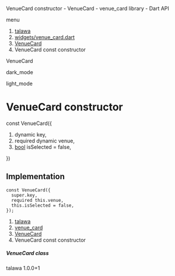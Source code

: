 




VenueCard constructor - VenueCard - venue\_card library - Dart API







menu

1. [talawa](../../index.html)
2. [widgets/venue\_card.dart](../../file-___home_harshil_Desktop_open-source_palisadoes_talawa_lib_widgets_venue_card/)
3. [VenueCard](../../file-___home_harshil_Desktop_open-source_palisadoes_talawa_lib_widgets_venue_card/VenueCard-class.html)
4. VenueCard const constructor

VenueCard


dark\_mode

light\_mode




# VenueCard constructor


const
VenueCard({

1. dynamic key,
2. required dynamic venue,
3. [bool](https://api.flutter.dev/flutter/dart-core/bool-class.html) isSelected = false,

})

## Implementation

```
const VenueCard({
  super.key,
  required this.venue,
  this.isSelected = false,
});
```

 


1. [talawa](../../index.html)
2. [venue\_card](../../file-___home_harshil_Desktop_open-source_palisadoes_talawa_lib_widgets_venue_card/)
3. [VenueCard](../../file-___home_harshil_Desktop_open-source_palisadoes_talawa_lib_widgets_venue_card/VenueCard-class.html)
4. VenueCard const constructor

##### VenueCard class





talawa
1.0.0+1






